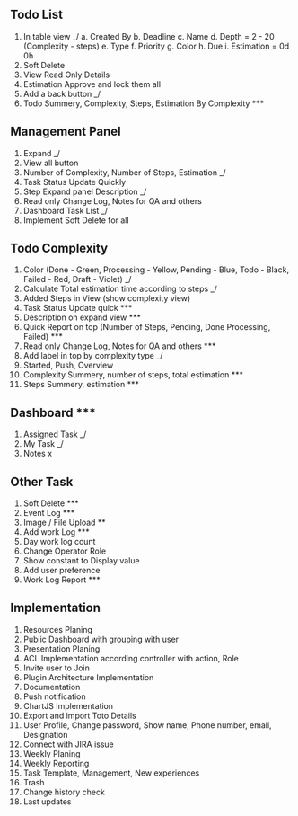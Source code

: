 Todo List
-----------------
1. In table view _/
    a. Created By
    b. Deadline
    c. Name 
    d. Depth = 2 - 20 (Complexity - steps)
    e. Type
    f. Priority 
    g. Color
    h. Due
    i. Estimation = 0d 0h
2. Soft Delete
3. View Read Only Details
4. Estimation Approve and lock them all
5. Add a back button _/
6. Todo Summery, Complexity, Steps, Estimation By Complexity ***


Management Panel
-------------------------------
1. Expand _/
2. View all button
3. Number of Complexity, Number of Steps, Estimation _/
4. Task Status Update Quickly
5. Step Expand panel Description _/
6. Read only Change Log, Notes for QA and others
7. Dashboard Task List _/
8. Implement Soft Delete for all 


Todo Complexity
--------------------
1. Color (Done - Green, Processing - Yellow, Pending - Blue, Todo - Black,  Failed - Red, Draft - Violet) _/
2. Calculate Total estimation time according to steps _/
3. Added Steps in View (show complexity view)
4. Task Status Update quick ***
5. Description on expand view ***
6. Quick Report on top (Number of Steps, Pending, Done Processing, Failed) ***
7. Read only Change Log, Notes for QA and others ***
8. Add label in top by complexity type _/
9. Started, Push, Overview 
10. Complexity Summery, number of steps, total estimation ***
11. Steps Summery, estimation ***


Dashboard ***
------------------------
1. Assigned Task _/
2. My Task _/
3. Notes x


Other Task
---------------------
1. Soft Delete ***
2. Event Log ***
3. Image / File Upload **
4. Add work Log ***
5. Day work log count
6. Change Operator Role
7. Show constant to Display value
8. Add user preference
9. Work Log Report *** 



Implementation
----------------------------
1. Resources Planing
2. Public Dashboard with grouping with user
3. Presentation Planing
4. ACL Implementation according controller with action, Role
5. Invite user to Join
6. Plugin Architecture Implementation
7. Documentation
8. Push notification
9. ChartJS Implementation
10. Export and import Toto Details
11. User Profile, Change password, Show name, Phone number, email, Designation
12. Connect with JIRA issue
13. Weekly Planing
14. Weekly Reporting
15. Task Template, Management, New experiences
16. Trash
17. Change history check
18. Last updates

